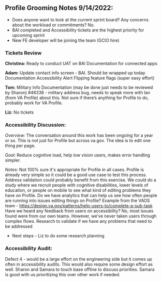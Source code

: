 ## Profile Grooming Notes 9/14/2022:

- Does anyone want to look at the current sprint board? Any concerns about the workload or commitments? No.
- BAI completed and Accessibility tickets are the highest priority for upcoming sprint
- New FE developer will be joining the team (GCIO hire)

### Tickets Review
**Christina:**
Ready to conduct UAT on BAI
Documentation for connected apps

**Adam:**
Update contact info screen - BAI. Should be wrapped up today
Documentation
Accessibility
Alert
Flipping feature flags (super easy effort)

**Tom:**
Military Info
Documentation (may be done just needs to be reviewed by Sharon)
#46338 - military address bug, needs to speak more with Ian (from VA Profile) about this. Not sure if there’s anything for Profile to do, probably work for VA Profile.

**Liz:**
No tickets

### Accessibility Discussion:

*Overview:* The conversation around this work has been ongoing for a year or so. This is not just for Profile but across va.gov. The idea is to edit one thing per page. 

*Goal:* Reduce cognitive load, help low vision users, makes error handling simpler. 

*Notes:* Not 100% sure it's appropriate for Profile in all cases. Profile is already very simple so it could be a good use case to test this process. Address validation could probably benefit from this exercise. We could do a study where we recruit people with cognitive disabilities, lower levels of education, or people on mobile to see what kind of editing problems they have on Profile.
Do we have analytics that can help us see how often people are running into issues editing things on Profile?
Example from the VAOS team - https://design.va.gov/patterns/help-users-to/complete-a-sub-task 
Have we heard any feedback from users on accessibility? No, most issues found were from our own teams. However, we’ve never taken users through complex flows.
Research to validate if we have any problems that need to be addressed
- Next steps - Liz to do some research planning

### Accessibility Audit:
Defect 4 - would be a large effort on the engineering side but it comes up often in accessibility audits. This would also require some design effort as well. Sharon and Samara to touch base offline to discuss priorities. Samara is good with us prioritizing this over other work if needed.
